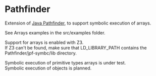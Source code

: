 # Pathfinder

Extension of [Java Pathfinder](babelfish.arc.nasa.gov/trac/jpf), to support symbolic execution of arrays.

See Arrays examples in the src/examples folder.

Support for arrays is enabled with Z3.  
If Z3 can't be found, make sure that LD_LIBRARY_PATH contains the Pathfinder/jpf-symbc/lib directory.

Symbolic execution of primitive types arrays is under test.  
Symbolic execution of objects is planned.



